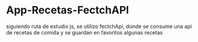 # App-Recetas-FectchAPI
siguiendo ruta de estudio js, se  utilizo fectchApi, donde se consume una api de recetas de comida y se guardan en favoritos algunas recetas
